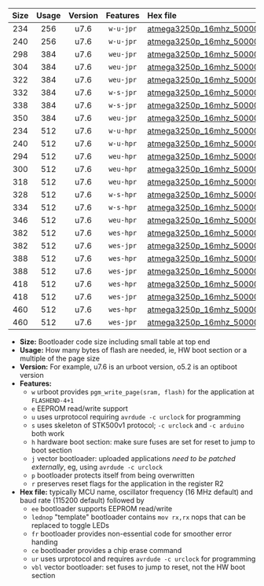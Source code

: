 |Size|Usage|Version|Features|Hex file|
|:-:|:-:|:-:|:-:|:--|
|234|256|u7.6|`w-u-jpr`|[atmega3250p_16mhz_500000bps_ur_vbl.hex](https://raw.githubusercontent.com/stefanrueger/urboot/main/bootloaders/atmega3250p/fcpu_16mhz/500000_bps/atmega3250p_16mhz_500000bps_ur_vbl.hex)|
|240|256|u7.6|`w-u-jpr`|[atmega3250p_16mhz_500000bps_lednop_ur_vbl.hex](https://raw.githubusercontent.com/stefanrueger/urboot/main/bootloaders/atmega3250p/fcpu_16mhz/500000_bps/atmega3250p_16mhz_500000bps_lednop_ur_vbl.hex)|
|298|384|u7.6|`weu-jpr`|[atmega3250p_16mhz_500000bps_ee_ur_vbl.hex](https://raw.githubusercontent.com/stefanrueger/urboot/main/bootloaders/atmega3250p/fcpu_16mhz/500000_bps/atmega3250p_16mhz_500000bps_ee_ur_vbl.hex)|
|304|384|u7.6|`weu-jpr`|[atmega3250p_16mhz_500000bps_ee_lednop_ur_vbl.hex](https://raw.githubusercontent.com/stefanrueger/urboot/main/bootloaders/atmega3250p/fcpu_16mhz/500000_bps/atmega3250p_16mhz_500000bps_ee_lednop_ur_vbl.hex)|
|322|384|u7.6|`weu-jpr`|[atmega3250p_16mhz_500000bps_ee_lednop_fr_ur_vbl.hex](https://raw.githubusercontent.com/stefanrueger/urboot/main/bootloaders/atmega3250p/fcpu_16mhz/500000_bps/atmega3250p_16mhz_500000bps_ee_lednop_fr_ur_vbl.hex)|
|332|384|u7.6|`w-s-jpr`|[atmega3250p_16mhz_500000bps_vbl.hex](https://raw.githubusercontent.com/stefanrueger/urboot/main/bootloaders/atmega3250p/fcpu_16mhz/500000_bps/atmega3250p_16mhz_500000bps_vbl.hex)|
|338|384|u7.6|`w-s-jpr`|[atmega3250p_16mhz_500000bps_lednop_vbl.hex](https://raw.githubusercontent.com/stefanrueger/urboot/main/bootloaders/atmega3250p/fcpu_16mhz/500000_bps/atmega3250p_16mhz_500000bps_lednop_vbl.hex)|
|350|384|u7.6|`weu-jpr`|[atmega3250p_16mhz_500000bps_ee_lednop_fr_ce_ur_vbl.hex](https://raw.githubusercontent.com/stefanrueger/urboot/main/bootloaders/atmega3250p/fcpu_16mhz/500000_bps/atmega3250p_16mhz_500000bps_ee_lednop_fr_ce_ur_vbl.hex)|
|234|512|u7.6|`w-u-hpr`|[atmega3250p_16mhz_500000bps_ur.hex](https://raw.githubusercontent.com/stefanrueger/urboot/main/bootloaders/atmega3250p/fcpu_16mhz/500000_bps/atmega3250p_16mhz_500000bps_ur.hex)|
|240|512|u7.6|`w-u-hpr`|[atmega3250p_16mhz_500000bps_lednop_ur.hex](https://raw.githubusercontent.com/stefanrueger/urboot/main/bootloaders/atmega3250p/fcpu_16mhz/500000_bps/atmega3250p_16mhz_500000bps_lednop_ur.hex)|
|294|512|u7.6|`weu-hpr`|[atmega3250p_16mhz_500000bps_ee_ur.hex](https://raw.githubusercontent.com/stefanrueger/urboot/main/bootloaders/atmega3250p/fcpu_16mhz/500000_bps/atmega3250p_16mhz_500000bps_ee_ur.hex)|
|300|512|u7.6|`weu-hpr`|[atmega3250p_16mhz_500000bps_ee_lednop_ur.hex](https://raw.githubusercontent.com/stefanrueger/urboot/main/bootloaders/atmega3250p/fcpu_16mhz/500000_bps/atmega3250p_16mhz_500000bps_ee_lednop_ur.hex)|
|318|512|u7.6|`weu-hpr`|[atmega3250p_16mhz_500000bps_ee_lednop_fr_ur.hex](https://raw.githubusercontent.com/stefanrueger/urboot/main/bootloaders/atmega3250p/fcpu_16mhz/500000_bps/atmega3250p_16mhz_500000bps_ee_lednop_fr_ur.hex)|
|328|512|u7.6|`w-s-hpr`|[atmega3250p_16mhz_500000bps.hex](https://raw.githubusercontent.com/stefanrueger/urboot/main/bootloaders/atmega3250p/fcpu_16mhz/500000_bps/atmega3250p_16mhz_500000bps.hex)|
|334|512|u7.6|`w-s-hpr`|[atmega3250p_16mhz_500000bps_lednop.hex](https://raw.githubusercontent.com/stefanrueger/urboot/main/bootloaders/atmega3250p/fcpu_16mhz/500000_bps/atmega3250p_16mhz_500000bps_lednop.hex)|
|346|512|u7.6|`weu-hpr`|[atmega3250p_16mhz_500000bps_ee_lednop_fr_ce_ur.hex](https://raw.githubusercontent.com/stefanrueger/urboot/main/bootloaders/atmega3250p/fcpu_16mhz/500000_bps/atmega3250p_16mhz_500000bps_ee_lednop_fr_ce_ur.hex)|
|382|512|u7.6|`wes-hpr`|[atmega3250p_16mhz_500000bps_ee.hex](https://raw.githubusercontent.com/stefanrueger/urboot/main/bootloaders/atmega3250p/fcpu_16mhz/500000_bps/atmega3250p_16mhz_500000bps_ee.hex)|
|382|512|u7.6|`wes-jpr`|[atmega3250p_16mhz_500000bps_ee_vbl.hex](https://raw.githubusercontent.com/stefanrueger/urboot/main/bootloaders/atmega3250p/fcpu_16mhz/500000_bps/atmega3250p_16mhz_500000bps_ee_vbl.hex)|
|388|512|u7.6|`wes-hpr`|[atmega3250p_16mhz_500000bps_ee_lednop.hex](https://raw.githubusercontent.com/stefanrueger/urboot/main/bootloaders/atmega3250p/fcpu_16mhz/500000_bps/atmega3250p_16mhz_500000bps_ee_lednop.hex)|
|388|512|u7.6|`wes-jpr`|[atmega3250p_16mhz_500000bps_ee_lednop_vbl.hex](https://raw.githubusercontent.com/stefanrueger/urboot/main/bootloaders/atmega3250p/fcpu_16mhz/500000_bps/atmega3250p_16mhz_500000bps_ee_lednop_vbl.hex)|
|418|512|u7.6|`wes-hpr`|[atmega3250p_16mhz_500000bps_ee_lednop_fr.hex](https://raw.githubusercontent.com/stefanrueger/urboot/main/bootloaders/atmega3250p/fcpu_16mhz/500000_bps/atmega3250p_16mhz_500000bps_ee_lednop_fr.hex)|
|418|512|u7.6|`wes-jpr`|[atmega3250p_16mhz_500000bps_ee_lednop_fr_vbl.hex](https://raw.githubusercontent.com/stefanrueger/urboot/main/bootloaders/atmega3250p/fcpu_16mhz/500000_bps/atmega3250p_16mhz_500000bps_ee_lednop_fr_vbl.hex)|
|460|512|u7.6|`wes-hpr`|[atmega3250p_16mhz_500000bps_ee_lednop_fr_ce.hex](https://raw.githubusercontent.com/stefanrueger/urboot/main/bootloaders/atmega3250p/fcpu_16mhz/500000_bps/atmega3250p_16mhz_500000bps_ee_lednop_fr_ce.hex)|
|460|512|u7.6|`wes-jpr`|[atmega3250p_16mhz_500000bps_ee_lednop_fr_ce_vbl.hex](https://raw.githubusercontent.com/stefanrueger/urboot/main/bootloaders/atmega3250p/fcpu_16mhz/500000_bps/atmega3250p_16mhz_500000bps_ee_lednop_fr_ce_vbl.hex)|

- **Size:** Bootloader code size including small table at top end
- **Usage:** How many bytes of flash are needed, ie, HW boot section or a multiple of the page size
- **Version:** For example, u7.6 is an urboot version, o5.2 is an optiboot version
- **Features:**
  + `w` urboot provides `pgm_write_page(sram, flash)` for the application at `FLASHEND-4+1`
  + `e` EEPROM read/write support
  + `u` uses urprotocol requiring `avrdude -c urclock` for programming
  + `s` uses skeleton of STK500v1 protocol; `-c urclock` and `-c arduino` both work
  + `h` hardware boot section: make sure fuses are set for reset to jump to boot section
  + `j` vector bootloader: uploaded applications *need to be patched externally*, eg, using `avrdude -c urclock`
  + `p` bootloader protects itself from being overwritten
  + `r` preserves reset flags for the application in the register R2
- **Hex file:** typically MCU name, oscillator frequency (16 MHz default) and baud rate (115200 default) followed by
  + `ee` bootloader supports EEPROM read/write
  + `lednop` "template" bootloader contains `mov rx,rx` nops that can be replaced to toggle LEDs
  + `fr` bootloader provides non-essential code for smoother error handing
  + `ce` bootloader provides a chip erase command
  + `ur` uses urprotocol and requires `avrdude -c urclock` for programming
  + `vbl` vector bootloader: set fuses to jump to reset, not the HW boot section
